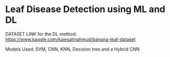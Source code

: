 # Leaf Disease Detection using ML and DL

DATASET LINK for the DL method: https://www.kaggle.com/kaiesalmahmud/banana-leaf-dataset

Models Used: SVM, CNN, KNN, Decision tree and a Hybrid CNN
